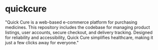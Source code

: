 # quickcure
"Quick Cure is a web-based e-commerce platform for purchasing medicines. This repository includes the codebase for managing product listings, user accounts, secure checkout, and delivery tracking. Designed for reliability and accessibility, Quick Cure simplifies healthcare, making it just a few clicks away for everyone."
